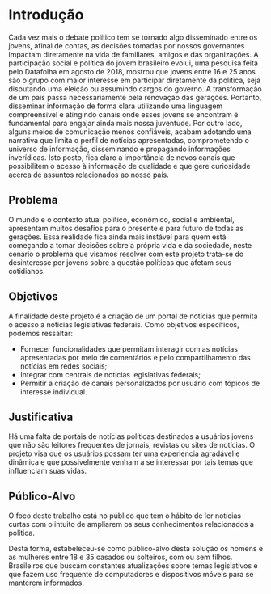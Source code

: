# Introdução

Cada vez mais o debate político tem se tornado algo disseminado entre os jovens, afinal de contas, as decisões tomadas por nossos governantes impactam diretamente na vida de familiares, amigos e das organizações.
A participação social e política do jovem brasileiro evolui, uma pesquisa feita pelo Datafolha em agosto de 2018, mostrou que jovens entre 16 e 25 anos são o grupo com maior interesse em participar diretamente da política, seja disputando uma eleição ou assumindo cargos do governo. A transformação de um país passa necessariamente pela renovação das gerações. Portanto, disseminar informação de forma clara utilizando uma linguagem compreensível e atingindo canais onde esses jovens se encontram é fundamental para engajar ainda mais nossa juventude. Por outro lado, alguns meios de comunicação menos confiáveis, acabam adotando uma narrativa que limita o perfil de notícias apresentadas, comprometendo o universo de informação, disseminando e propagando informações inverídicas.
Isto posto, fica claro a importância de novos canais que possibilitem o acesso à informação de qualidade e que gere curiosidade acerca de assuntos relacionados ao nosso país. 


## Problema

O mundo e o contexto atual político, econômico, social e ambiental, apresentam muitos desafios para o presente e para futuro de todas as gerações. Essa realidade fica ainda mais instável para quem está começando a tomar decisões sobre a própria vida e da sociedade, neste cenário o problema que visamos resolver com este projeto trata-se do desinteresse por jovens sobre a questão políticas que afetam seus cotidianos.

## Objetivos

A finalidade deste projeto é a criação de um portal de notícias que permita o acesso a notícias legislativas federais.
Como objetivos específicos, podemos ressaltar:
-	Fornecer funcionalidades que permitam interagir com as notícias apresentadas por meio de comentários e pelo compartilhamento das notícias em redes sociais;
-	Integrar com centrais de notícias legislativas federais;
-	Permitir a criação de canais personalizados por usuário com tópicos de interesse individual.


## Justificativa

Há uma falta de portais de notícias políticas destinados a usuários jovens que não são leitores frequentes de jornais, revistas ou sites de notícias. O projeto visa que os usuários possam ter uma experiencia agradável e dinâmica e que possivelmente venham a se interessar por tais temas que influenciam suas vidas. 

## Público-Alvo

O foco deste trabalho está no público que tem o hábito de ler notícias curtas com o intuito de ampliarem os seus conhecimentos relacionados a política.

Desta forma, estabeleceu-se como público-alvo desta solução os homens e as mulheres entre 18 e 35 casados ou solteiros, com ou sem filhos. Brasileiros que buscam constantes atualizações sobre temas legislativos e que fazem uso frequente de computadores e dispositivos móveis para se manterem informados.
 

